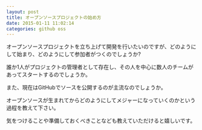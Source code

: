 ```yaml
---
layout: post
title: オープンソースプロジェクトの始め方
date: 2015-01-11 11:02:14
categories: github oss
---
```

<!-- {% raw %} -->
<p>オープンソースプロジェクトを立ち上げて開発を行いたいのですが、どのようにして始まり、どのようにして参加者がつくのでしょうか?</p>

<p>誰か1人がプロジェクトの管理者として存在し、その人を中心に数人のチームがあってスタートするのでしょうか。</p>

<p>また、現在はGitHubでソースを公開するのが主流なのでしょうか。</p>

<p>オープンソースが生まれてからどのようにしてメジャーになっていくのかという過程を教えて下さい。</p>

<p>気をつけることや準備しておくべきことなども教えていただけると嬉しいです。</p>
<!-- {% endraw %} -->
